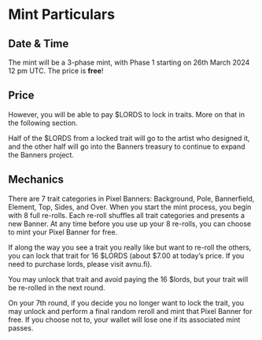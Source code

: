 # Mint Particulars
## Date & Time
The mint will be a 3-phase mint, with Phase 1 starting on 26th March 2024 12 pm UTC. The price is **free**!

## Price
However, you will be able to pay $LORDS to lock in traits. More on that in the following section.

Half of the $LORDS from a locked trait will go to the artist who designed it, and the other half will go into the Banners treasury to continue to expand the Banners project.

## Mechanics
There are 7 trait categories in Pixel Banners: Background, Pole, Bannerfield, Element, Top, Sides, and Over. When you start the mint process, you begin with 8 full re-rolls. Each re-roll shuffles all trait categories and presents a new Banner. At any time before you use up your 8 re-rolls, you can choose to mint your Pixel Banner for free.

If along the way you see a trait you really like but want to re-roll the others, you can lock that trait for 16 $LORDS (about $7.00 at today’s price. If you need to purchase lords, please visit avnu.fi).

You may unlock that trait and avoid paying the 16 $lords, but your trait will be re-rolled in the next round.

On your 7th round, if you decide you no longer want to lock the trait, you may unlock and perform a final random reroll and mint that Pixel Banner for free. If you choose not to, your wallet will lose one if its associated mint passes.

